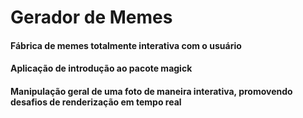 # Gerador de Memes


#### Fábrica de memes totalmente interativa com o usuário
#### Aplicação de introdução ao pacote magick
#### Manipulação geral de uma foto de maneira interativa, promovendo desafios de renderização em tempo real
